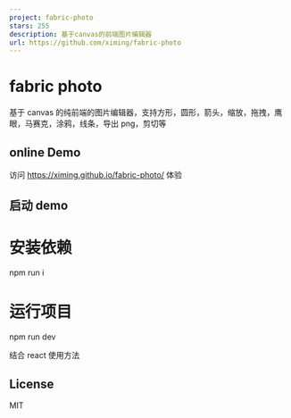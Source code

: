 ```yaml
---
project: fabric-photo
stars: 255
description: 基于canvas的前端图片编辑器
url: https://github.com/ximing/fabric-photo
---
```


fabric photo
============

基于 canvas 的纯前端的图片编辑器，支持方形，圆形，箭头，缩放，拖拽，鹰眼，马赛克，涂鸦，线条，导出 png，剪切等

online Demo
-----------

访问 https://ximing.github.io/fabric-photo/ 体验

启动 demo
-------

# 安装依赖
npm run i
# 运行项目
npm run dev

结合 react 使用方法

License
-------

MIT
